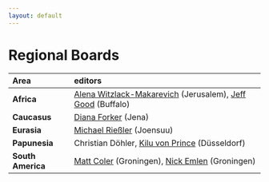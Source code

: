 ```yaml
---
layout: default
---
```



# Regional Boards


| Area        | editors
|:-------------|:------------------|
|  **Africa** | [Alena Witzlack-Makarevich](https://en.linguistics.huji.ac.il/people/alena-witzlack-makarevich) (Jerusalem), [Jeff Good](https://arts-sciences.buffalo.edu/linguistics/faculty/jeff-good.html) (Buffalo) |
|  **Caucasus** | [Diana Forker](https://www.gw.uni-jena.de/fakultaet/institut-fuer-slawistik-und-kaukasusstudien/mitarbeiterinnen/forker-diana) (Jena) |
|  **Eurasia** | [Michael Rießler](https://uefconnect.uef.fi/en/person/michael.riesler/) (Joensuu) |
|  **Papunesia** | Christian Döhler, [Kilu von Prince](https://www.ling.hhu.de/bereiche-des-institutes/allgemeine-sprachwissenschaft) (Düsseldorf) |
|  **South America**  | [Matt Coler](https://www.rug.nl/staff/m.coler) (Groningen), [Nick Emlen](https://www.rug.nl/staff/n.q.emlen) (Groningen) |

